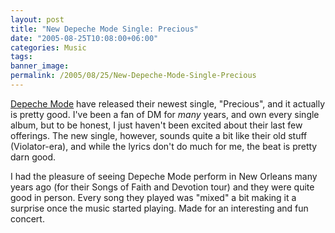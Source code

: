 ```yaml
---
layout: post
title: "New Depeche Mode Single: Precious"
date: "2005-08-25T10:08:00+06:00"
categories: Music 
tags: 
banner_image: 
permalink: /2005/08/25/New-Depeche-Mode-Single-Precious
---
```


<a href="http://www.depechemode.com">Depeche Mode</a> have released their newest single, "Precious", and it actually is pretty good. I've been a fan of DM for <i>many</i> years, and own every single album, but to be honest, I just haven't been excited about their last few offerings. The new single, however, sounds quite a bit like their old stuff (Violator-era), and while the lyrics don't do much for me, the beat is pretty darn good. 

I had the pleasure of seeing Depeche Mode perform in New Orleans many years ago (for their Songs of Faith and Devotion tour) and they were quite good in person. Every song they played was "mixed" a bit making it a surprise once the music started playing. Made for an interesting and fun concert.
